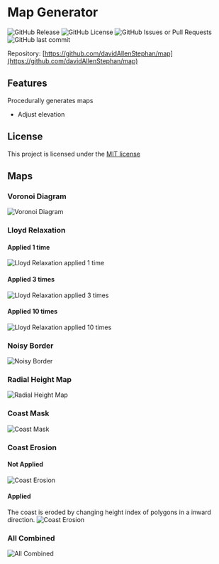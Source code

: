 <h1>Map Generator</h1>

![GitHub Release](https://img.shields.io/github/v/release/davidAllenStephan/map)
![GitHub License](https://img.shields.io/github/license/davidAllenStephan/map)
![GitHub Issues or Pull Requests](https://img.shields.io/github/issues/davidAllenStephan/map)
![GitHub last commit](https://img.shields.io/github/last-commit/davidAllenStephan/map)


Repository: [https://github.com/davidAllenStephan/map](https://github.com/davidAllenStephan/map)

## Features
Procedurally generates maps
* Adjust elevation

## License
This project is licensed under the [MIT license](http://opensource.org/licenses/mit-license.php)

## Maps 
### Voronoi Diagram
![Voronoi Diagram](/output/base_voronoi_diagram.png)
### Lloyd Relaxation
#### Applied 1 time
![Lloyd Relaxation applied 1 time](/output/lloyd_relaxation_1.png)
#### Applied 3 times
![Lloyd Relaxation applied 3 times](/output/lloyd_relaxation_3.png)
#### Applied 10 times
![Lloyd Relaxation applied 10 times](/output/lloyd_relaxation_10.png)
### Noisy Border
![Noisy Border](/output/noisy_border.png)
### Radial Height Map
![Radial Height Map](/output/radial_height_map.png)
### Coast Mask
![Coast Mask](/output/coast_mask.png)
### Coast Erosion
#### Not Applied
![Coast Erosion](/output/coast_erosion_0.png)
#### Applied
The coast is eroded by changing height index of polygons in a inward direction.
![Coast Erosion](/output/coast_erosion_1.png)
### All Combined
![All Combined](/output/all_combined.png)



